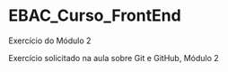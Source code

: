 # EBAC_Curso_FrontEnd
Exercício do Módulo 2

Exercício solicitado na aula sobre Git e GitHub, Módulo 2 
